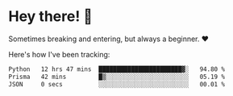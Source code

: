 # Hey there! 👋
Sometimes breaking and entering, but always a beginner. ❤️

Here's how I've been tracking:
<!--START_SECTION:waka-->

```txt
Python   12 hrs 47 mins  ███████████████████████▓░   94.80 %
Prisma   42 mins         █▒░░░░░░░░░░░░░░░░░░░░░░░   05.19 %
JSON     0 secs          ░░░░░░░░░░░░░░░░░░░░░░░░░   00.01 %
```

<!--END_SECTION:waka-->
